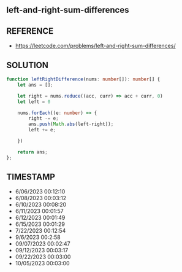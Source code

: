 ## left-and-right-sum-differences

## REFERENCE

- https://leetcode.com/problems/left-and-right-sum-differences/

## SOLUTION

``` Typescript
function leftRightDifference(nums: number[]): number[] {
    let ans = [];

    let right = nums.reduce((acc, curr) => acc + curr, 0)
    let left = 0

    nums.forEach((e: number) => {
        right -= e;
        ans.push(Math.abs(left-right));
        left += e;

    })

    return ans;
};
```

## TIMESTAMP

- 6/06/2023 00:12:10
- 6/08/2023 00:03:12
- 6/10/2023 00:08:20
- 6/11/2023 00:01:57
- 6/12/2023 00:01:49
- 6/15/2023 00:01:29
- 7/22/2023 00:12:54
- 9/6/2023 00:2:58
- 09/07/2023 00:02:47
- 09/12/2023 00:03:17
- 09/22/2023 00:03:00
- 10/05/2023 00:03:00















